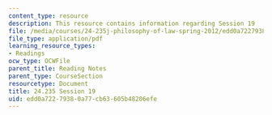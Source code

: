 ```yaml
---
content_type: resource
description: This resource contains information regarding Session 19
file: /media/courses/24-235j-philosophy-of-law-spring-2012/edd0a72279380a77cb63605b48206efe_MIT24_235JS12_Session19.pdf
file_type: application/pdf
learning_resource_types:
- Readings
ocw_type: OCWFile
parent_title: Reading Notes
parent_type: CourseSection
resourcetype: Document
title: 24.235 Session 19
uid: edd0a722-7938-0a77-cb63-605b48206efe
---
```

